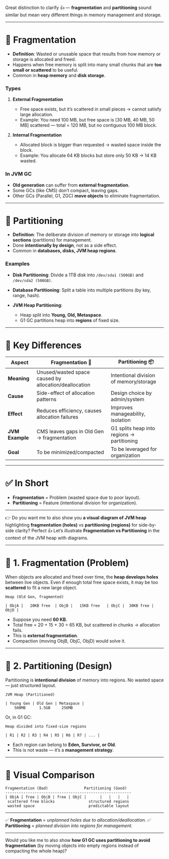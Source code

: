 Great distinction to clarify 👍 — **fragmentation** and **partitioning** sound similar but mean very different things in memory management and storage.

---

# 🔹 Fragmentation

* **Definition**: Wasted or unusable space that results from how memory or storage is allocated and freed.
* Happens when free memory is split into many small chunks that are **too small or scattered** to be useful.
* Common in **heap memory** and **disk storage**.

### Types

1. **External Fragmentation**

   * Free space exists, but it’s scattered in small pieces → cannot satisfy large allocation.
   * Example: You need 100 MB, but free space is \[30 MB, 40 MB, 50 MB] scattered — total = 120 MB, but no contiguous 100 MB block.

2. **Internal Fragmentation**

   * Allocated block is bigger than requested → wasted space inside the block.
   * Example: You allocate 64 KB blocks but store only 50 KB → 14 KB wasted.

### In JVM GC

* **Old generation** can suffer from **external fragmentation**.
* Some GCs (like CMS) don’t compact, leaving gaps.
* Other GCs (Parallel, G1, ZGC) **move objects** to eliminate fragmentation.

---

# 🔹 Partitioning

* **Definition**: The deliberate division of memory or storage into **logical sections** (partitions) for management.
* Done **intentionally by design**, not as a side effect.
* Common in **databases, disks, JVM heap regions**.

### Examples

* **Disk Partitioning**: Divide a 1TB disk into `/dev/sda1 (500GB)` and `/dev/sda2 (500GB)`.
* **Database Partitioning**: Split a table into multiple partitions (by key, range, hash).
* **JVM Heap Partitioning**:

  * Heap split into **Young, Old, Metaspace**.
  * G1 GC partitions heap into **regions** of fixed size.

---

# 🔹 Key Differences

| Aspect          | Fragmentation 🧩                                      | Partitioning 📦                            |
| --------------- | ----------------------------------------------------- | ------------------------------------------ |
| **Meaning**     | Unused/wasted space caused by allocation/deallocation | Intentional division of memory/storage     |
| **Cause**       | Side-effect of allocation patterns                    | Design choice by admin/system              |
| **Effect**      | Reduces efficiency, causes allocation failures        | Improves manageability, isolation          |
| **JVM Example** | CMS leaves gaps in Old Gen → fragmentation            | G1 splits heap into regions → partitioning |
| **Goal**        | To be minimized/compacted                             | To be leveraged for organization           |

---

# ✅ In Short

* **Fragmentation** = Problem (wasted space due to poor layout).
* **Partitioning** = Feature (intentional division for organization).

---

👉 Do you want me to also show you **a visual diagram of JVM heap** highlighting **fragmentation (holes)** vs **partitioning (regions)** for side-by-side clarity?
Perfect 👍 Let’s illustrate **Fragmentation vs Partitioning** in the context of the JVM heap with diagrams.

---

# 🔹 1. Fragmentation (Problem)

When objects are allocated and freed over time, the **heap develops holes** between live objects.
Even if enough total free space exists, it may be too **scattered** to fit a new large object.

```
Heap (Old Gen, fragmented)

| ObjA |   20KB free  | ObjB |   15KB free   | ObjC |  30KB free | ObjD |
```

* Suppose you need **60 KB**.
* Total free = 20 + 15 + 30 = 65 KB, but scattered in chunks → allocation fails.
* This is **external fragmentation**.
* Compaction (moving ObjB, ObjC, ObjD) would solve it.

---

# 🔹 2. Partitioning (Design)

Partitioning is **intentional division** of memory into regions.
No wasted space — just structured layout.

```
JVM Heap (Partitioned)

| Young Gen | Old Gen | Metaspace |
    500MB      1.5GB     256MB
```

Or, in G1 GC:

```
Heap divided into fixed-size regions

| R1 | R2 | R3 | R4 | R5 | R6 | R7 | ... |
```

* Each region can belong to **Eden, Survivor, or Old**.
* This is not waste — it’s a **management strategy**.

---

# 🔹 Visual Comparison

```
Fragmentation (Bad)                Partitioning (Good)
--------------------------------------------------------
| ObjA | free | ObjB | free | ObjC |      |   |   |   |
 scattered free blocks               structured regions
 wasted space                        predictable layout
```

---

✅ **Fragmentation** = *unplanned holes due to allocation/deallocation.*
✅ **Partitioning** = *planned division into regions for management.*

---

Would you like me to also show **how G1 GC uses partitioning to avoid fragmentation** (by moving objects into empty regions instead of compacting the whole heap)?
